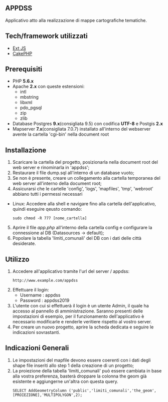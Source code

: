## APPDSS
Applicativo atto alla realizzazione di mappe cartografiche tematiche. 
## Tech/framework utilizzati
- [Ext JS](https://www.sencha.com/products/extjs/)
- [CakePHP](https://cakephp.org/)
## Prerequisiti
- PHP **5.6.x**
- Apache **2.x** con queste estensioni:
  - intl
  - mbstring
  - libxml
  - pdo_pgsql
  - zip
  - zlib
- Database Postgres **9.x**(consigliata 9.5) con codifica **UTF-8** e Postgis **2.x**
- Mapserver **7.x**(consigliata 7.0.7) installato all'interno del webserver avente la cartella 'cgi-bin' nella document root
## Installazione
1. Scaricare la cartella del progetto, posizionarla nella document root del web server e rinominarla in 'appdss';
2. Restaurare il file dump.sql all'interno di un database vuoto;
3. Se non è presente, creare un collegamento alla cartella temporanea del web server all'interno della document root;
4. Assicurarsi che le cartelle 'config', 'logs', 'mapfiles', 'tmp', 'webroot' abbiano tutti i permessi necessari
  - Linux:
    Accedere alla shell e navigare fino alla cartella dell'applicativo, quindi eseguire qeusto comando:
    ```
    sudo chmod -R 777 [nome_cartella]
    ```
5. Aprire il file *app.php* all'interno della cartella config e configurare la connessione al DB (Datasources -> default);
6. Popolare la tabella 'limiti_comunali' del DB con i dati delle città desiderate.
## Utilizzo
1. Accedere all'applicativo tramite l'url del server / appdss:
    ```
    http://www.example.com/appdss
    ```    
2. Effettuare il login: 
   - Username : appdss
   - Password : appdss2019
3. L'utente con cui si effettuerà il login è un utente Admin, il quale ha accesso al pannello di amministrazione. Saranno presenti          delle impostazioni di esempio, per il funzionamento dell'applicativo è necessario modificarle e renderle veritiere rispetto al          vostro server.
4. Per creare un nuovo progetto, aprire la scheda dedicata e seguire le indicazioni sovrastanti.

## Indicazioni Generali
1. Le impostazioni del mapfile devono essere coerenti con i dati degli shape file inseriti allo step 1 della creazione di un progetto;
2. La proiezione della tabella 'limiti_comunali' può essere cambiata in base alla vostra preferenza, basterà droppare la colonna the geom già esistente e aggiungerne un'altra con questa query.
    ```
    SELECT AddGeometryColumn ('public','limiti_comunali','the_geom',[PROIEZIONE],'MULTIPOLYGON',2);
    ```

